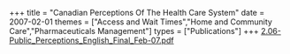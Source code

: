 +++
title = "Canadian Perceptions Of The Health Care System"
date = 2007-02-01
themes = ["Access and Wait Times","Home and Community Care","Pharmaceuticals Management"]
types = ["Publications"]
+++
[2.06-Public_Perceptions_English_Final_Feb-07.pdf](/files/2.06-Public_Perceptions_English_Final_Feb-07.pdf)
